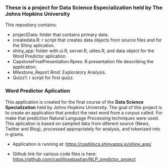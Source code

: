 ### These is a project for Data Science Especialization held by The Johns Hopkins University

This repository contains:

+ projectData: folder that contains primary data.
+ createdata.R: r script that creates data objects from source files and for the Shiny aplication.  
+ shiny_app: folder with ui.R, server.R, utiles.R, and data object for the Word Predictor aplication.
+ CapstoneFinalPresentation.Rpres: R presentation file describing the application.
+ Milestone_Report.Rmd: Exploratory Analysis.
+ Quizz1: r script for first quizz.

### Word Predictor Aplication

This application is created for the final course of the **Data Science Specialization** held by Johns Hopkins University. The goal of this project is to create an application that predict the next word from a corpus called. For make that prediction Natural Language Processing techniques were used. This aplication is based on sampled data from diferent source (News, Twitter and Blog), processed appropriately for analysis, and tokenized into n-grams.

- Application is running at: https://castillocs.shinyapps.io/shiny_app/

- Github link for various code files is here:  https://github.com/castillosebastian/NLP_predictor_project
